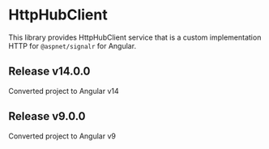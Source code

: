 # HttpHubClient

This library provides HttpHubClient service that is a custom implementation HTTP for ``@aspnet/signalr`` for Angular.

## Release v14.0.0
Converted project to Angular v14

## Release v9.0.0
Converted project to Angular v9
